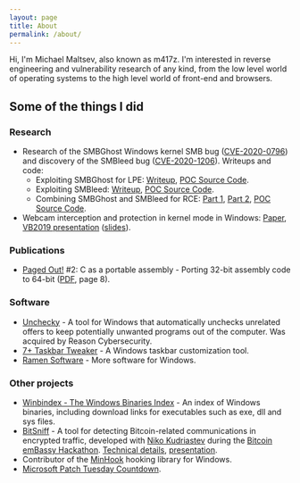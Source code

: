 ```yaml
---
layout: page
title: About
permalink: /about/
---
```


Hi, I'm Michael Maltsev, also known as m417z. I'm interested in reverse engineering and vulnerability research of any kind, from the low level world of operating systems to the high level world of front-end and browsers.

## Some of the things I did

### Research

* Research of the SMBGhost Windows kernel SMB bug ([CVE-2020-0796](https://portal.msrc.microsoft.com/en-US/security-guidance/advisory/CVE-2020-0796)) and discovery of the SMBleed bug ([CVE-2020-1206](https://portal.msrc.microsoft.com/en-US/security-guidance/advisory/CVE-2020-1206)). Writeups and code:
	* Exploiting SMBGhost for LPE: [Writeup](https://blog.zecops.com/vulnerabilities/exploiting-smbghost-cve-2020-0796-for-a-local-privilege-escalation-writeup-and-poc/), [POC Source Code](https://github.com/ZecOps/CVE-2020-0796-LPE-POC).
	* Exploiting SMBleed: [Writeup](https://blog.zecops.com/vulnerabilities/smbleedingghost-writeup-chaining-smbleed-cve-2020-1206-with-smbghost/), [POC Source Code](https://github.com/ZecOps/CVE-2020-1206-POC).
	* Combining SMBGhost and SMBleed for RCE: [Part 1](https://blog.zecops.com/vulnerabilities/smbleedingghost-writeup-part-ii-unauthenticated-memory-read-preparing-the-ground-for-an-rce/), [Part 2](https://blog.zecops.com/vulnerabilities/smbleedingghost-writeup-part-iii-from-remote-read-smbleed-to-rce/), [POC Source Code](https://github.com/ZecOps/CVE-2020-0796-RCE-POC).
* Webcam interception and protection in kernel mode in Windows: [Paper](https://www.virusbulletin.com/virusbulletin/2018/09/through-looking-glass-webcam-interception-and-protection-kernel-mode/), [VB2019 presentation](https://www.virusbulletin.com/conference/vb2019/abstracts/webcam-interception-and-protection-kernel-mode-windows-partner-presentation) ([slides](https://www.virusbulletin.com/uploads/pdf/conference_slides/2019/VB2019-Maltsev.pdf)).

### Publications

* [Paged Out!](https://pagedout.institute/) #2: C as a portable assembly - Porting 32-bit assembly code to 64-bit ([PDF](https://pagedout.institute/download/PagedOut_002_beta2.pdf), page 8).

### Software

* [Unchecky](https://unchecky.com/) - A tool for Windows that automatically unchecks unrelated offers to keep potentially unwanted programs out of the computer. Was acquired by Reason Cybersecurity.
* [7+ Taskbar Tweaker](https://tweaker.ramensoftware.com/) - A Windows taskbar customization tool.
* [Ramen Software](https://ramensoftware.com/) - More software for Windows.

### Other projects

* [Winbindex - The Windows Binaries Index](https://winbindex.m417z.com/) - An index of Windows binaries, including download links for executables such as exe, dll and sys files.
* [BitSniff](https://m417z.com/bitsniff/) - A tool for detecting Bitcoin-related communications in encrypted traffic, developed with [Niko Kudriastev](https://79jke.github.io/) during the [Bitcoin emBassy Hackathon](https://www.meetup.com/bitcoin-il/events/264327474/). [Technical details](https://79jke.github.io/BitSniff/), [presentation](https://www.youtube.com/watch?v=9S8xsDq3PTU).
* Contributor of the [MinHook](https://github.com/m417z/minhook) hooking library for Windows.
* [Microsoft Patch Tuesday Countdown](https://m417z.com/ms-patch-tuesday/).
